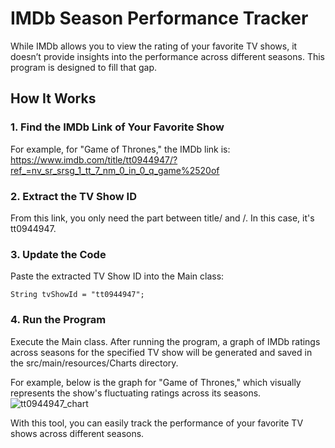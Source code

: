 # IMDb Season Performance Tracker
While IMDb allows you to view the rating of your favorite TV shows, it doesn’t provide insights into the performance across different seasons. This program is designed to fill that gap.

## How It Works
### 1. Find the IMDb Link of Your Favorite Show
For example, for "Game of Thrones," the IMDb link is: https://www.imdb.com/title/tt0944947/?ref_=nv_sr_srsg_1_tt_7_nm_0_in_0_q_game%2520of
### 2. Extract the TV Show ID
From this link, you only need the part between title/ and /. In this case, it's tt0944947.
### 3. Update the Code
Paste the extracted TV Show ID into the Main class:
```
String tvShowId = "tt0944947";
```
### 4. Run the Program
Execute the Main class. After running the program, a graph of IMDb ratings across seasons for the specified TV show will be generated and saved in the src/main/resources/Charts directory.

For example, below is the graph for "Game of Thrones," which visually represents the show's fluctuating ratings across its seasons.
![tt0944947_chart](https://github.com/user-attachments/assets/206fb29b-fc05-4a5e-9a8f-67c882f8c298)


With this tool, you can easily track the performance of your favorite TV shows across different seasons.
